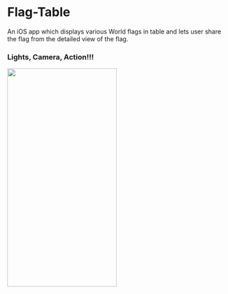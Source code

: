 # Flag-Table
An iOS app which displays various World flags in table and lets user share the flag from the detailed view of the flag.

### Lights, Camera, Action!!!
<img src="https://github.com/AkshayRameshAppDEV/Flag-Table/blob/main/Gif/FlagTableGif.gif" width="250" height="500">
